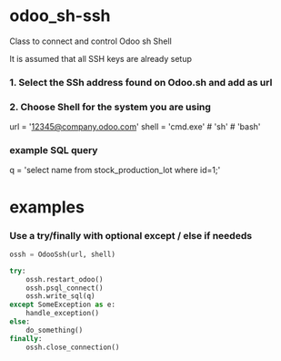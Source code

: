 # odoo_sh-ssh
Class to connect and control Odoo sh Shell

It is assumed that all SSH keys are already setup

### 1. Select the SSh address found on Odoo.sh and add as url
### 2. Choose Shell for the system you are using

url = '12345@company.odoo.com'
shell = 'cmd.exe' # 'sh' # 'bash'

### example SQL query
q = 'select name from stock_production_lot where id=1;'

# examples
### Use a try/finally with optional except / else if neededs
```python
ossh = OdooSsh(url, shell)

try:    
    ossh.restart_odoo()
    ossh.psql_connect()
    ossh.write_sql(q)
except SomeException as e:
    handle_exception()
else:
    do_something()
finally:
    ossh.close_connection()

```

